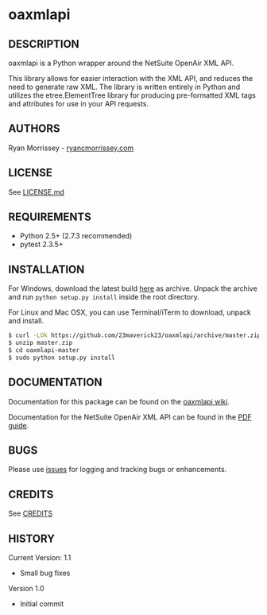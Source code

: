 # oaxmlapi

## DESCRIPTION
oaxmlapi is a Python wrapper around the NetSuite OpenAir XML API.

This library allows for easier interaction with the XML API, and reduces the need to generate raw XML. The library is written entirely in Python and utilizes the etree.ElementTree library for producing pre-formatted XML tags and attributes for use in your API requests.

## AUTHORS
Ryan Morrissey - [ryancmorrissey.com](http://ryancmorrissey.com)

## LICENSE
See [LICENSE.md](LICENSE.md)

## REQUIREMENTS
- Python 2.5+ (2.7.3 recommended)
- pytest 2.3.5+

## INSTALLATION
For Windows, download the latest build [here](https://github.com/23maverick23/oaxmlapi/archive/master.zip) as archive. Unpack the archive and run `python setup.py install` inside the root directory.

For Linux and Mac OSX, you can use Terminal/iTerm to download, unpack and install.
```bash
$ curl -LOk https://github.com/23maverick23/oaxmlapi/archive/master.zip
$ unzip master.zip
$ cd oaxmlapi-master
$ sudo python setup.py install
```

## DOCUMENTATION
Documentation for this package can be found on the [oaxmlapi wiki](https://github.com/23maverick23/oaxmlapi/wiki).

Documentation for the NetSuite OpenAir XML API can be found in the [PDF guide](http://www.openair.com/download/OpenAirXMLAPIGuide.pdf).

## BUGS
Please use [issues](https://github.com/23maverick23/oaxmlapi/issues) for logging and tracking bugs or enhancements.

## CREDITS
See [CREDITS](CREDITS)

## HISTORY
Current Version: 1.1

* Small bug fixes

Version 1.0

* Initial commit
